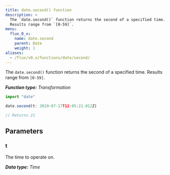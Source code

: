 ```yaml
---
title: date.second() function
description: >
  The `date.second()` function returns the second of a specified time.
  Results range from `[0-59]`.
menu:
  flux_0_x:
    name: date.second
    parent: Date
    weight: 1
aliases:
  - /flux/v0.x/functions/date/second/
---
```


The `date.second()` function returns the second of a specified time.
Results range from `[0-59]`.

_**Function type:** Transformation_  

```js
import "date"

date.second(t: 2019-07-17T12:05:21.012Z)

// Returns 21
```

## Parameters

### t
The time to operate on.

_**Data type:** Time_
